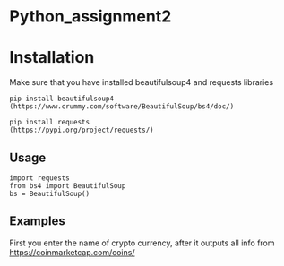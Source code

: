 # Python_assignment2

# Installation

Make sure that you have installed beautifulsoup4 and requests libraries
```
pip install beautifulsoup4
(https://www.crummy.com/software/BeautifulSoup/bs4/doc/)

pip install requests
(https://pypi.org/project/requests/)
```

## Usage
```
import requests  
from bs4 import BeautifulSoup 
bs = BeautifulSoup()
```

## Examples
First you enter the name of crypto currency, after it outputs all info from 
https://coinmarketcap.com/coins/
